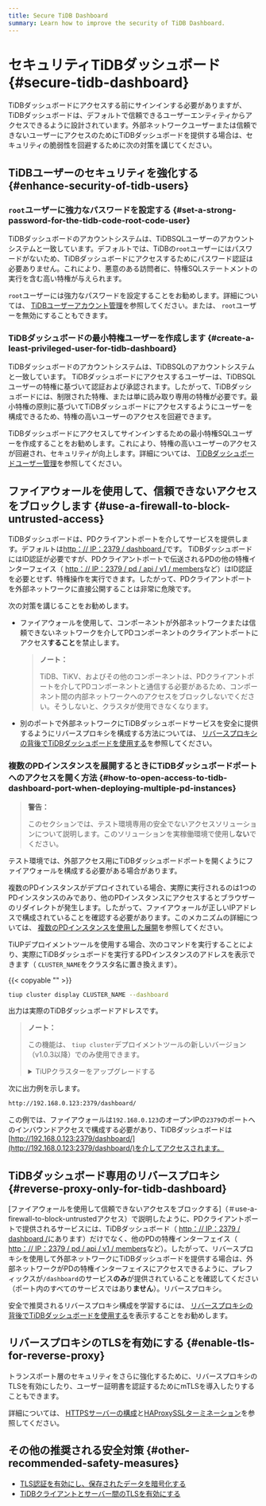 ```yaml
---
title: Secure TiDB Dashboard
summary: Learn how to improve the security of TiDB Dashboard.
---
```


# セキュリティTiDBダッシュボード {#secure-tidb-dashboard}

TiDBダッシュボードにアクセスする前にサインインする必要がありますが、TiDBダッシュボードは、デフォルトで信頼できるユーザーエンティティからアクセスできるように設計されています。外部ネットワークユーザーまたは信頼できないユーザーにアクセスのためにTiDBダッシュボードを提供する場合は、セキュリティの脆弱性を回避するために次の対策を講じてください。

## TiDBユーザーのセキュリティを強化する {#enhance-security-of-tidb-users}

### <code>root</code>ユーザーに強力なパスワードを設定する {#set-a-strong-password-for-the-tidb-code-root-code-user}

TiDBダッシュボードのアカウントシステムは、TiDBSQLユーザーのアカウントシステムと一致しています。デフォルトでは、TiDBの`root`ユーザーにはパスワードがないため、TiDBダッシュボードにアクセスするためにパスワード認証は必要ありません。これにより、悪意のある訪問者に、特権SQLステートメントの実行を含む高い特権が与えられます。

`root`ユーザーには強力なパスワードを設定することをお勧めします。詳細については、 [TiDBユーザーアカウント管理](/user-account-management.md)を参照してください。または、 `root`ユーザーを無効にすることもできます。

### TiDBダッシュボードの最小特権ユーザーを作成します {#create-a-least-privileged-user-for-tidb-dashboard}

TiDBダッシュボードのアカウントシステムは、TiDBSQLのアカウントシステムと一致しています。 TiDBダッシュボードにアクセスするユーザーは、TiDBSQLユーザーの特権に基づいて認証および承認されます。したがって、TiDBダッシュボードには、制限された特権、または単に読み取り専用の特権が必要です。最小特権の原則に基づいてTiDBダッシュボードにアクセスするようにユーザーを構成できるため、特権の高いユーザーのアクセスを回避できます。

TiDBダッシュボードにアクセスしてサインインするための最小特権SQLユーザーを作成することをお勧めします。これにより、特権の高いユーザーのアクセスが回避され、セキュリティが向上します。詳細については、 [TiDBダッシュボードユーザー管理](/dashboard/dashboard-user.md)を参照してください。

## ファイアウォールを使用して、信頼できないアクセスをブロックします {#use-a-firewall-to-block-untrusted-access}

TiDBダッシュボードは、PDクライアントポートを介してサービスを提供します。デフォルトは[http：// IP：2379 / dashboard /](http://IP:2379/dashboard/)です。 TiDBダッシュボードにはID認証が必要ですが、PDクライアントポートで伝送されるPDの他の特権インターフェイス（ [http：// IP：2379 / pd / api / v1 / members](http://IP:2379/pd/api/v1/members)など）はID認証を必要とせず、特権操作を実行できます。したがって、PDクライアントポートを外部ネットワークに直接公開することは非常に危険です。

次の対策を講じることをお勧めします。

-   ファイアウォールを使用して、コンポーネントが外部ネットワークまたは信頼できないネットワークを介してPDコンポーネントのクライアントポートにアクセス**すること**を禁止します。

    > **ノート：**
    >
    > TiDB、TiKV、およびその他のコンポーネントは、PDクライアントポートを介してPDコンポーネントと通信する必要があるため、コンポーネント間の内部ネットワークへのアクセスをブロックしないでください。そうしないと、クラスタが使用できなくなります。

-   別のポートで外部ネットワークにTiDBダッシュボードサービスを安全に提供するようにリバースプロキシを構成する方法については、 [リバースプロキシの背後でTiDBダッシュボードを使用する](/dashboard/dashboard-ops-reverse-proxy.md)を参照してください。

### 複数のPDインスタンスを展開するときにTiDBダッシュボードポートへのアクセスを開く方法 {#how-to-open-access-to-tidb-dashboard-port-when-deploying-multiple-pd-instances}

> **警告：**
>
> このセクションでは、テスト環境専用の安全でないアクセスソリューションについて説明します。このソリューションを実稼働環境で使用し**ない**でください。

テスト環境では、外部アクセス用にTiDBダッシュボードポートを開くようにファイアウォールを構成する必要がある場合があります。

複数のPDインスタンスがデプロイされている場合、実際に実行されるのは1つのPDインスタンスのみであり、他のPDインスタンスにアクセスするとブラウザーのリダイレクトが発生します。したがって、ファイアウォールが正しいIPアドレスで構成されていることを確認する必要があります。このメカニズムの詳細については、 [複数のPDインスタンスを使用した展開](/dashboard/dashboard-ops-deploy.md#deployment-with-multiple-pd-instances)を参照してください。

TiUPデプロイメントツールを使用する場合、次のコマンドを実行することにより、実際にTiDBダッシュボードを実行するPDインスタンスのアドレスを表示できます（ `CLUSTER_NAME`をクラスタ名に置き換えます）。

{{< copyable "" >}}

```bash
tiup cluster display CLUSTER_NAME --dashboard
```

出力は実際のTiDBダッシュボードアドレスです。

> **ノート：**
>
> この機能は、 `tiup cluster`デプロイメントツールの新しいバージョン（v1.0.3以降）でのみ使用できます。
>
> <details><summary>TiUPクラスターをアップグレードする</summary>
>
> {{< copyable "" >}}
>
> ```bash
> tiup update --self
> tiup update cluster --force
> ```
>
> </details>

次に出力例を示します。

```bash
http://192.168.0.123:2379/dashboard/
```

この例では、ファイアウォールは`192.168.0.123`のオープンIPの`2379`のポートへのインバウンドアクセスで構成する必要があり、TiDBダッシュボードは[http://192.168.0.123:2379/dashboard/](http://192.168.0.123:2379/dashboard/)を介してアクセスされます。

## TiDBダッシュボード専用のリバースプロキシ {#reverse-proxy-only-for-tidb-dashboard}

[ファイアウォールを使用して信頼できないアクセスをブロックする]（＃use-a-firewall-to-block-untrustedアクセス）で説明したように、PDクライアントポートで提供されるサービスには、TiDBダッシュボード（ [http：// IP：2379 / dashboard /](http://IP:2379/dashboard/)にあります）だけでなく、他のPDの特権インターフェイス（ [http：// IP：2379 / pd / api / v1 / members](http://IP:2379/pd/api/v1/members)など）。したがって、リバースプロキシを使用して外部ネットワークにTiDBダッシュボードを提供する場合は、外部ネットワークがPDの特権インターフェイスにアクセスできるように、プレフィックスが`/dashboard`のサービス**のみ**が提供されていることを確認してください（ポート内のすべてのサービスではあり<strong>ません</strong>）。リバースプロキシ。

安全で推奨されるリバースプロキシ構成を学習するには、 [リバースプロキシの背後でTiDBダッシュボードを使用する](/dashboard/dashboard-ops-reverse-proxy.md)を表示することをお勧めします。

## リバースプロキシのTLSを有効にする {#enable-tls-for-reverse-proxy}

トランスポート層のセキュリティをさらに強化するために、リバースプロキシのTLSを有効にしたり、ユーザー証明書を認証するためにmTLSを導入したりすることもできます。

詳細については、 [HTTPSサーバーの構成](http://nginx.org/en/docs/http/configuring_https_servers.html)と[HAProxySSLターミネーション](https://www.haproxy.com/blog/haproxy-ssl-termination/)を参照してください。

## その他の推奨される安全対策 {#other-recommended-safety-measures}

-   [TLS認証を有効にし、保存されたデータを暗号化する](/enable-tls-between-components.md)
-   [TiDBクライアントとサーバー間のTLSを有効にする](/enable-tls-between-clients-and-servers.md)
